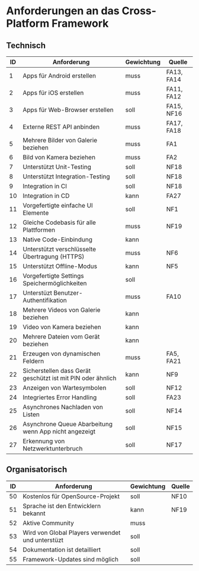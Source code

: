 # Anforderungen an das Cross-Platform Framework

## Technisch

ID | Anforderung | Gewichtung | Quelle
---| ----------- | ---------- | ------
1 | Apps für Android erstellen | muss | FA13, FA14
2 | Apps für iOS erstellen | muss | FA11, FA12
3 | Apps für Web-Browser erstellen | soll | FA15, NF16
4 | Externe REST API anbinden | muss | FA17, FA18
5 | Mehrere Bilder von Galerie beziehen | muss | FA1
6 | Bild von Kamera beziehen | muss | FA2
7 | Unterstützt Unit-Testing | soll | NF18
8 | Unterstützt Integration-Testing | soll | NF18
9 | Integration in CI | soll | NF18
10 | Integration in CD | kann  | FA27
11 | Vorgefertigte einfache UI Elemente | soll | NF1
12 | Gleiche Codebasis für alle Plattformen | muss | NF19
13 | Native Code-Einbindung | kann
14 | Unterstützt verschlüsselte Übertragung (HTTPS) | muss | NF6
15 | Unterstützt Offline-Modus | kann | NF5
16 | Vorgefertigte Settings Speichermöglichkeiten | soll
17 | Unterstüzt Benutzer-Authentifikation | muss | FA10
18 | Mehrere Videos von Galerie beziehen | kann
19 | Video von Kamera beziehen | kann
20 | Mehrere Dateien vom Gerät beziehen | kann
21 | Erzeugen von dynamischen Feldern | muss | FA5, FA21
22 | Sicherstellen dass Gerät geschützt ist mit PIN oder ähnlich | kann | NF9
23 | Anzeigen von Wartesymbolen | soll | NF12
24 | Integriertes Error Handling |  soll | FA23
25 | Asynchrones Nachladen von Listen | soll  | NF14
26 | Asynchrone Queue Abarbeitung wenn App nicht angezeigt | soll | NF15
27 | Erkennung von Netzwerktunterbruch | soll | NF17

## Organisatorisch
ID | Anforderung | Gewichtung | Quelle
---| ----------- | ---------- | ------
50 | Kostenlos für OpenSource-Projekt | soll | NF10
51 | Sprache ist den Entwicklern bekannt | kann | NF19
52 | Aktive Community | muss
53 | Wird von Global Players verwendet und unterstüzt | soll |
54 | Dokumentation ist detailliert | soll
55 | Framework-Updates sind möglich | soll
